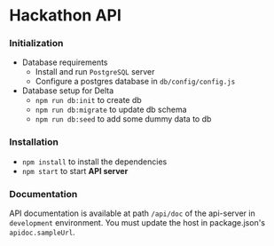 # Hackathon API

### Initialization
- Database requirements
  - Install and run `PostgreSQL` server
  - Configure a postgres database in `db/config/config.js`
- Database setup for Delta
  - `npm run db:init` to create db
  - `npm run db:migrate` to update db schema
  - `npm run db:seed` to add some dummy data to db

### Installation
- `npm install` to install the dependencies
- `npm start` to start **API server**

### Documentation
API documentation is available at path `/api/doc` of the api-server in `development` environment. You must update the host in package.json's `apidoc.sampleUrl`.
